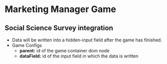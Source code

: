 # Marketing Manager Game

## Social Science Survey integration

- Data will be written into a hidden-input field after the game has finished.
- Game Configs
  - **parent:** id of the game container dom node
  - **dataField:** id of the input field in which the data is written

